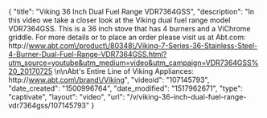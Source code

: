 {
    "title": "Viking 36 Inch Dual Fuel Range VDR7364GSS",
    "description": "In this video we take a closer look at the Viking dual fuel range model VDR7364GSS.  This is a 36 inch stove that has 4 burners and a ViChrome griddle.  For more details or to place an order please visit us at Abt.com: http:\/\/www.abt.com\/product\/80348\/Viking-7-Series-36-Stainless-Steel-4-Burner-Dual-Fuel-Range-VDR7364GSS.html?utm_source=youtube&utm_medium=video&utm_campaign=VDR7364GSS%20_20170725 \n\nAbt's Entire Line of Viking Appliances: http:\/\/www.abt.com\/brand\/Viking",
    "videoid": "107145793",
    "date_created": "1500996764",
    "date_modified": "1517962671",
    "type": "captivate",
    "layout": "video",
    "url": "\/v\/viking-36-inch-dual-fuel-range-vdr7364gss\/107145793"
}